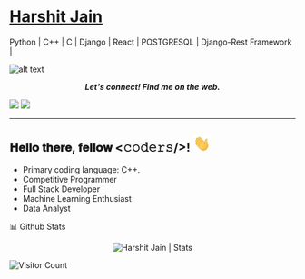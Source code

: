 # [Harshit Jain](https://#/)
Python | C++ | C | Django | React | POSTGRESQL | Django-Rest Framework |

![alt text](https://github.com/)
<p align="center">
  <b><i>Let's connect! Find me on the web.</i></b>

[<img height="30" src = "https://img.shields.io/badge/gmail-c14438?&style=for-the-badge&logo=gmail&logoColor=white">][gmail] 
[<img height="30" src="https://img.shields.io/badge/linkedin-blue.svg?&style=for-the-badge&logo=linkedin&logoColor=white" />][LinkedIn]
<br />
<hr />


<h2> 𝐇𝐞𝐥𝐥𝐨 𝐭𝐡𝐞𝐫𝐞, 𝐟𝐞𝐥𝐥𝐨𝐰 <𝚌𝚘𝚍𝚎𝚛𝚜/>! <img src="https://raw.githubusercontent.com/ABSphreak/ABSphreak/master/gifs/Hi.gif" width="30px"></h2>
<!-- Namaste 🙏 -->
 <!--<img align="right" height="270px" alt="GIF" src="https://i.pinimg.com/originals/e4/26/70/e426702edf874b181aced1e2fa5c6cde.gif" /> -->
 
* Primary coding language: C++.
* Competitive Programmer 
* Full Stack Developer
* Machine Learning Enthusiast
* Data Analyst


<summary>📊 Github Stats</summary>

<p align="center"> <img src="https://github-readme-stats.vercel.app/api?username=harshit-labs&show_icons=true&theme=gotham" alt="Harshit Jain | Stats" />




 ![Visitor Count](https://profile-counter.glitch.me/{harshit-labs}/count.svg)
 
 

[gmail]: https://gmail.com
[linkedin]: https://www.linkedin.com/in/harshit-jain-809765166/
